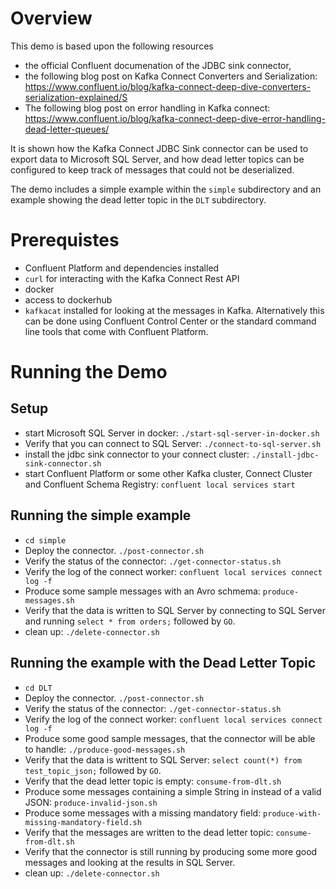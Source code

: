 # Overview

This demo is based upon the following resources

* the official Confluent documenation of the JDBC sink connector,
* the following blog post on Kafka Connect Converters and Serialization: https://www.confluent.io/blog/kafka-connect-deep-dive-converters-serialization-explained/S
* The following blog post on error handling in Kafka connect: https://www.confluent.io/blog/kafka-connect-deep-dive-error-handling-dead-letter-queues/

It is shown how the Kafka Connect JDBC Sink connector can be used to export data to Microsoft SQL Server, and how dead letter topics can be configured to keep track of messages that could not be deserialized. 

The demo includes a simple example within the `simple` subdirectory and an example showing the dead letter topic in the `DLT` subdirectory. 

# Prerequistes

* Confluent Platform and dependencies installed
* `curl` for interacting with the Kafka Connect Rest API
* docker
* access to dockerhub
* `kafkacat` installed for looking at the messages in Kafka. 
  Alternatively this can be done using Confluent Control Center or the standard command line tools that come with Confluent Platform. 

# Running the Demo

## Setup

* start Microsoft SQL Server in docker: `./start-sql-server-in-docker.sh`
* Verify that you can connect to SQL Server: `./connect-to-sql-server.sh`
* install the jdbc sink connector to your connect cluster: `./install-jdbc-sink-connector.sh`
* start Confluent Platform or some other Kafka cluster, Connect Cluster and Confluent Schema Registry: `confluent local services start`

##  Running the simple example 

* `cd simple`
* Deploy the connector. `./post-connector.sh`
* Verify the status of the connector: `./get-connector-status.sh`
* Verify the log of the connect worker: `confluent local services connect log -f`
* Produce some sample messages with an Avro schmema: `produce-messages.sh`
* Verify that the data is written to SQL Server by connecting to SQL Server and running `select * from orders;` followed by `GO`.
* clean up: `./delete-connector.sh`

## Running the example with the Dead Letter Topic

* `cd DLT`
* Deploy the connector. `./post-connector.sh`
* Verify the status of the connector: `./get-connector-status.sh`
* Verify the log of the connect worker: `confluent local services connect log -f`
* Produce some good sample messages, that the connector will be able to handle: `./produce-good-messages.sh`
* Verify that the data is writtent to SQL Server: `select count(*) from test_topic_json;` followed by `GO`.
* Verify that the dead letter topic is empty: `consume-from-dlt.sh`
* Produce some messages containing a simple String in instead of a valid JSON: `produce-invalid-json.sh`
* Produce some messages with a missing mandatory field: `produce-with-missing-mandatory-field.sh`
* Verify that the messages are written to the dead letter topic: `consume-from-dlt.sh`
* Verify that the connector is still running by producing some more good messages and looking at the results in SQL Server. 
* clean up: `./delete-connector.sh`
